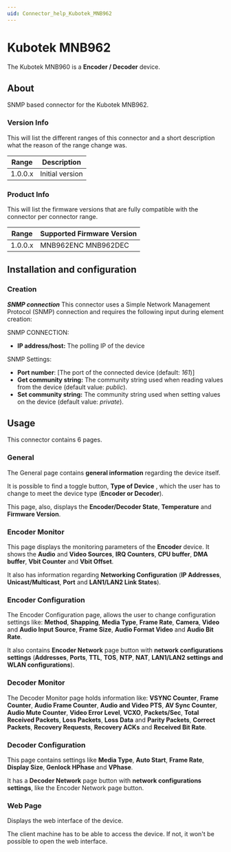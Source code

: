 ```yaml
---
uid: Connector_help_Kubotek_MNB962
---
```


# Kubotek MNB962

The Kubotek MNB960 is a **Encoder / Decoder** device.

## About

SNMP based connector for the Kubotek MNB962.

### Version Info

This will list the different ranges of this connector and a short description what the reason of the range change was.

| **Range** | **Description** |
|------------------|-----------------|
| 1.0.0.x          | Initial version |

### Product Info

This will list the firmware versions that are fully compatible with the connector per connector range.

| Range | Supported Firmware Version |
|------------------|-----------------------------|
| 1.0.0.x          | MNB962ENC MNB962DEC         |

## Installation and configuration

### Creation

***SNMP connection***
This connector uses a Simple Network Management Protocol (SNMP) connection and requires the following input during element creation:

SNMP CONNECTION:

- **IP address/host:** The polling IP of the device

SNMP Settings:

- **Port number**: \[The port of the connected device (default: *161*)\]
- **Get community string:** The community string used when reading values from the device (default value: *public*).
- **Set community string:** The community string used when setting values on the device (default value: *private*).

## Usage

This connector contains 6 pages.

### General

The General page contains **general information** regarding the device itself.

It is possible to find a toggle button, **Type of Device** , which the user has to change to meet the device type (**Encoder or Decoder**).

This page, also, displays the **Encoder/Decoder State**, **Temperature** and **Firmware Version**.

### Encoder Monitor

This page displays the monitoring parameters of the **Encoder** device. It shows the **Audio** and **Video Sources**, **IRQ Counters**, **CPU buffer**, **DMA buffer**, **Vbit Counter** and **Vbit Offset**.

It also has information regarding **Networking Configuration** (**IP Addresses**, **Unicast/Multicast**, **Port** and **LAN1/LAN2 Link States**).

### Encoder Configuration

The Encoder Configuration page, allows the user to change configuration settings like: **Method**, **Shapping**, **Media Type**, **Frame Rate**, **Camera**, **Video** and **Audio Input Source**, **Frame Size**, **Audio Format Video** and **Audio Bit Rate**.

It also contains **Encoder Network** page button with **network configurations settings** (**Addresses**, **Ports**, **TTL**, **TOS**, **NTP**, **NAT**, **LAN1/LAN2 settings and WLAN configurations**).

### Decoder Monitor

The Decoder Monitor page holds information like: **VSYNC Counter**, **Frame Counter**, **Audio Frame Counter**, **Audio and Video PTS**, **AV Sync Counter**, **Audio Mute Counter**, **Video Error Level**, **VCXO**, **Packets/Sec**, **Total Received Packets**, **Loss Packets**, **Loss Data** and **Parity Packets**, **Correct Packets**, **Recovery Requests**, **Recovery ACKs** and **Received Bit Rate**.

### Decoder Configuration

This page contains settings like **Media Type**, **Auto Start**, **Frame Rate**, **Display Size**, **Genlock HPhase** and **VPhase**.

It has a **Decoder Network** page button with **network configurations settings**, like the Encoder Network page button.

### Web Page

Displays the web interface of the device.

The client machine has to be able to access the device. If not, it won't be possible to open the web interface.
